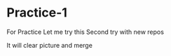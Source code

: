 # Practice-1
For Practice
  Let me try this
  Second try with new repos
  
  It will clear picture
  and merge
  
